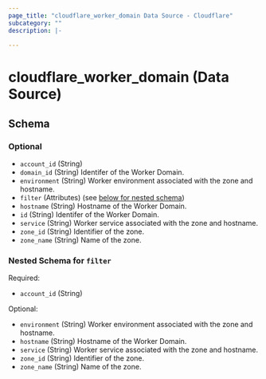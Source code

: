 ```yaml
---
page_title: "cloudflare_worker_domain Data Source - Cloudflare"
subcategory: ""
description: |-
  
---
```


# cloudflare_worker_domain (Data Source)




<!-- schema generated by tfplugindocs -->
## Schema

### Optional

- `account_id` (String)
- `domain_id` (String) Identifer of the Worker Domain.
- `environment` (String) Worker environment associated with the zone and hostname.
- `filter` (Attributes) (see [below for nested schema](#nestedatt--filter))
- `hostname` (String) Hostname of the Worker Domain.
- `id` (String) Identifer of the Worker Domain.
- `service` (String) Worker service associated with the zone and hostname.
- `zone_id` (String) Identifier of the zone.
- `zone_name` (String) Name of the zone.

<a id="nestedatt--filter"></a>
### Nested Schema for `filter`

Required:

- `account_id` (String)

Optional:

- `environment` (String) Worker environment associated with the zone and hostname.
- `hostname` (String) Hostname of the Worker Domain.
- `service` (String) Worker service associated with the zone and hostname.
- `zone_id` (String) Identifier of the zone.
- `zone_name` (String) Name of the zone.


